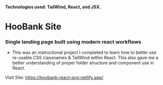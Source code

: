 #### Technologies used: TailWind, React, and JSX.
# HooBank Site
### Single landing page built using modern react workflows

- This was an instructional project I completed to learn how to better use re-usable CSS classnames & TailWind within React.
This also gave me a better understanding of proper folder structure and component use in React.

Visit Site: https://hoobank-react-proj.netlify.app/
